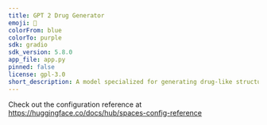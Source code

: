 ```yaml
---
title: GPT 2 Drug Generator
emoji: 🐢
colorFrom: blue
colorTo: purple
sdk: gradio
sdk_version: 5.8.0
app_file: app.py
pinned: false
license: gpl-3.0
short_description: A model specialized for generating drug-like structures.
---
```


Check out the configuration reference at https://huggingface.co/docs/hub/spaces-config-reference
